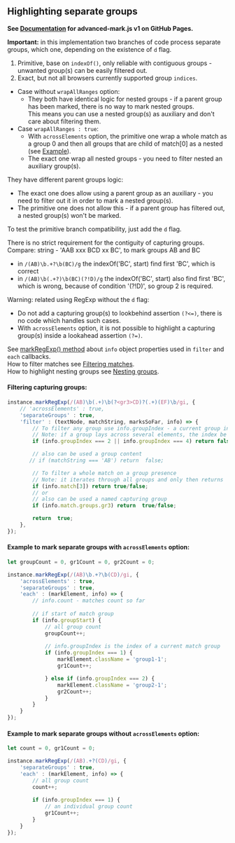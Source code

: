 
## Highlighting separate groups

**See [Documentation](https://angezid.github.io/advanced-mark.js/doc-v1) for advanced-mark.js v1 on GitHub Pages.**



**Important:** in this implementation two branches of code process separate groups, which one, depending on the existence of `d` flag.
1. Primitive, base on `indexOf()`, only reliable with contiguous groups - unwanted group(s) can be easily filtered out.
2. Exact, but not all browsers currently supported group `indices`.  

* Case without `wrapAllRanges` option:
  * They both have identical logic for nested groups - if a parent group has been marked, there is no way to mark nested groups.  
    This means you can use a nested group(s) as auxiliary and don't care about filtering them.
* Case `wrapAllRanges : true`:
  * With `acrossElements` option, the primitive one wrap a whole match as a group 0 and then all groups that are child of match[0] as a nested (see [Example](nesting-overlapping.md#mark-nesting-groups)).
  * The exact one wrap all nested groups - you need to filter nested an auxiliary group(s).

They have different parent groups logic:
* The exact one does allow using a parent group as an auxiliary - you need to filter out it in order to mark a nested group(s).
* The primitive one does not allow this - if a parent group has filtered out, a nested group(s) won't be marked.

To test the primitive branch compatibility, just add the `d` flag.

There is no strict requirement for the contiguity of capturing groups.  
Compare: string - 'AAB xxx BCD xx BC', to mark groups AB and BC
  - in `/(AB)\b.+?\b(BC)/g` the indexOf('BC', start) find first 'BC', which is correct
  - in `/(AB)\b(.+?)\b(BC)(?!D)/g` the indexOf('BC', start) also find first 'BC', which is wrong, because of condition '(?!D)', so group 2 is required.

Warning: related using RegExp without the `d` flag:
* Do not add a capturing group(s) to lookbehind assertion `(?<=)`, there is no code which handles such cases.
* With `acrossElements` option, it is not possible to highlight a capturing group(s) inside a lookahead assertion `(?=)`.

See [markRegExp() method](markRegExp-method.md#markRegExp-filter) about `info` object properties used in `filter` and `each` callbacks.    
How to filter matches see [Filtering matches](filtering-matches.md).  
How to highlight nesting groups see [Nesting groups](nesting-overlapping.md).

#### Filtering capturing groups:
``` js
instance.markRegExp(/(AB)\b(.+)\b(?<gr3>CD)?(.+)(EF)\b/gi, {
    // 'acrossElements' : true,
    'separateGroups' : true,
    'filter' : (textNode, matchString, marksSoFar, info) => {
        // To filter any group use info.groupIndex - a current group index
        // Note: if a group lays across several elements, the index be the same while a group is wrapping
        if (info.groupIndex === 2 || info.groupIndex === 4) return false;

        // also can be used a group content
       // if (matchString === 'AB') return  false;

        // To filter a whole match on a group presence
        // Note: it iterates through all groups and only then returns
        if (info.match[3]) return true/false;
        // or
        // also can be used a named capturing group
        if (info.match.groups.gr3) return  true/false;

        return  true;
    },
});
```
#### Example to mark separate groups with `acrossElements` option:
``` js
let groupCount = 0, gr1Count = 0, gr2Count = 0;

instance.markRegExp(/(AB)\b.+?\b(CD)/gi, {
    'acrossElements' : true,
    'separateGroups' : true,
    'each' : (markElement, info) => {
        // info.count - matches count so far
        
        // if start of match group
        if (info.groupStart) {
            // all group count
            groupCount++;
            
            // info.groupIndex is the index of a current match group
            if (info.groupIndex === 1) {
                markElement.className = 'group1-1';
                gr1Count++;

            } else if (info.groupIndex === 2) {
                markElement.className = 'group2-1';
                gr2Count++;
            }
        }
    }
});
```
#### Example to mark separate groups without `acrossElements` option:
``` js
let count = 0, gr1Count = 0;

instance.markRegExp(/(AB).+?(CD)/gi, {
    'separateGroups' : true,
    'each' : (markElement, info) => {
        // all group count
        count++;
        
        if (info.groupIndex === 1) {
            // an individual group count
            gr1Count++;
        }
    }
});
```
